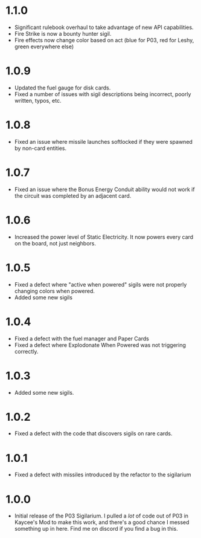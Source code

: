 # 1.1.0
- Significant rulebook overhaul to take advantage of new API capabilities.
- Fire Strike is now a bounty hunter sigil.
- Fire effects now change color based on act (blue for P03, red for Leshy, green everywhere else)

# 1.0.9
- Updated the fuel gauge for disk cards.
- Fixed a number of issues with sigil descriptions being incorrect, poorly written, typos, etc.

# 1.0.8
- Fixed an issue where missile launches softlocked if they were spawned by non-card entities.

# 1.0.7
- Fixed an issue where the Bonus Energy Conduit ability would not work if the circuit was completed by an adjacent card.

# 1.0.6
- Increased the power level of Static Electricity. It now powers every card on the board, not just neighbors.

# 1.0.5
- Fixed a defect where "active when powered" sigils were not properly changing colors when powered.
- Added some new sigils

# 1.0.4
- Fixed a defect with the fuel manager and Paper Cards
- Fixed a defect where Explodonate When Powered was not triggering correctly.

# 1.0.3
- Added some new sigils.

# 1.0.2
- Fixed a defect with the code that discovers sigils on rare cards.

# 1.0.1
- Fixed a defect with missiles introduced by the refactor to the sigilarium

# 1.0.0

- Initial release of the P03 Sigilarium. I pulled a *lot* of code out of P03 in Kaycee's Mod to make this work, and there's a good chance I messed something up in here. Find me on discord if you find a bug in this.